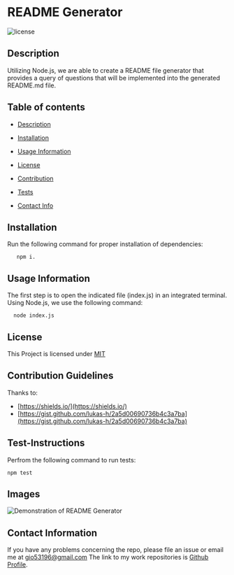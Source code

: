  # README Generator
  ![license](https://img.shields.io/badge/License-MIT-yellow.svg)

  ## Description
  
  Utilizing Node.js, we are able to create a README file generator that provides a query of questions that will be implemented into the generated README.md file.

  ## Table of contents

  * [Description](#description)
  * [Installation](#installation)
  * [Usage Information](#usage)
  
 * [License](#license) 

  * [Contribution](#contribution)
  * [Tests](#tests)
  * [Contact Info](#questions)

  
  ## Installation
  Run the following command for proper installation of dependencies:
  ```
     npm i.
  ```

  ## Usage Information
  The first step is to open the indicated file (index.js) in an integrated terminal. 
  Using Node.js, we use the following command:
  ```
    node index.js 
  ```
  ## License
  
  This Project is licensed under [MIT](https://opensource.org/licenses/MIT)

  ## Contribution Guidelines
  Thanks to:
   * [https://shields.io/](https://shields.io/)
   * [https://gist.github.com/lukas-h/2a5d00690736b4c3a7ba](https://gist.github.com/lukas-h/2a5d00690736b4c3a7ba)

  ## Test-Instructions
  Perfrom the following command to run tests: 

  ```
  npm test
  ```
  ## Images
  <img src=./assets/READMEGeneratorDemo.gif alt='Demonstration of README Generator'>

  ## Contact Information
  If you have any problems concerning the repo, please file an issue or email me at 
  gio53196@gmail.com
  The link to my work repositories is 
  [Github Profile](https://github.com/gisosa531/).

